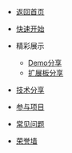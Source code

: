 <!-- _navbar.md -->

* [返回首页](https://art-pi.gitee.io/website)


* [快速开始](development/ART-Pi_开发手册.md)


* 精彩展示
  - [Demo分享](../sharing-platform/README.md)
  - [扩展板分享](../sharing-platform/Expansion_board.md)


* [技术分享](tutorial/README.md)


* [参与项目](tutorial/share-guide.md)


* [常见问题](development/ART-Pi_常见问题解答.md)


* [荣誉墙](honor_wall/ART-Pi_荣誉墙.md)
